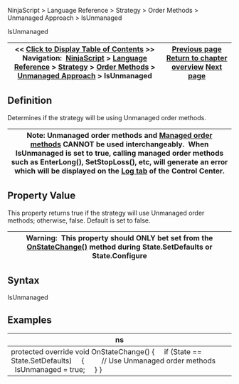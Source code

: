 ﻿
NinjaScript \> Language Reference \> Strategy \> Order Methods \> Unmanaged Approach \> IsUnmanaged

IsUnmanaged

| \<\< [Click to Display Table of Contents](isunmanaged.md) \>\> **Navigation:**     [NinjaScript](ninjascript-1.md) \> [Language Reference](language_reference_wip-1.md) \> [Strategy](strategy-1.md) \> [Order Methods](order_methods-1.md) \> [Unmanaged Approach](unmanaged_approach-1.md) \> IsUnmanaged | [Previous page](ignoreoverfill-1.md) [Return to chapter overview](unmanaged_approach-1.md) [Next page](submitorderunmanaged-1.md) |
| --- | --- |
## Definition
Determines if the strategy will be using Unmanaged order methods. 
 

| Note: Unmanaged order methods and [Managed order methods](managed_approach-1.md) CANNOT be used interchangeably.  When IsUnmanaged is set to true, calling managed order methods such as EnterLong(), SetStopLoss(), etc, will generate an error which will be displayed on the [Log tab](log_tab2-1.md) of the Control Center. |
| --- |

## Property Value
This property returns true if the strategy will use Unmanaged order methods; otherwise, false. Default is set to false. 
 

| Warning:  This property should ONLY bet set from the [OnStateChange()](onstatechange-1.md) method during State.SetDefaults or State.Configure |
| --- |

## Syntax
IsUnmanaged
 
## 
## Examples

| ns |
| --- |
| protected override void OnStateChange() {      if (State \=\= State.SetDefaults)      {          // Use Unmanaged order methods          IsUnmanaged \= true;      } } |
